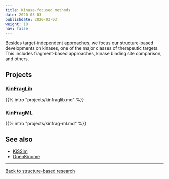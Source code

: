 ```yaml
---
title: Kinase-focused methods
date: 2020-03-03
publishdate: 2020-03-03
weight: 10
nav: false
---
```


Besides target-independent approaches, we focus our structure-based developments on kinases, one of the major classes of therapeutic targets. This includes fragment-based approaches, kinase binding site comparison, and others.

<!--more-->

## Projects

### [KinFragLib](/projects/kinfraglib/)

{{% intro "projects/kinfraglib.md" %}}

### [KinFragML](/projects/kinfrag-ml/)

{{% intro "projects/kinfrag-ml.md" %}}


<!-- TODO
* `klifs_utils` -->

## See also

* [KiSSim](/projects/kissim/)
* [OpenKinome](/research/openkinome/)

***

[Back to structure-based research](/research/structure-based/)

